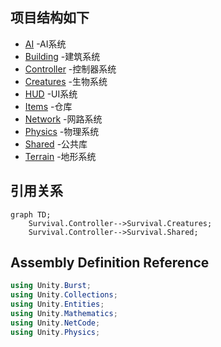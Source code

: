 ## 项目结构如下

* [AI]() -AI系统
* [Building]() -建筑系统
* [Controller]() -控制器系统
* [Creatures]() -生物系统
* [HUD]() -UI系统
* [Items]() -仓库
* [Network]() -网路系统
* [Physics]() -物理系统
* [Shared]() -公共库
* [Terrain]() -地形系统

## 引用关系

```mermaid
graph TD;
    Survival.Controller-->Survival.Creatures;
    Survival.Controller-->Survival.Shared;
```

## Assembly Definition Reference

```C#
using Unity.Burst;
using Unity.Collections;
using Unity.Entities;
using Unity.Mathematics;
using Unity.NetCode;
using Unity.Physics;
```